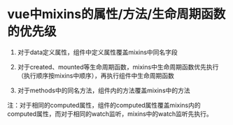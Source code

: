 # vue中mixins的属性/方法/生命周期函数的优先级

1. 对于data定义属性，组件中定义属性覆盖mixins中同名字段

2. 对于created、mounted等生命周期函数，mixins中生命周期函数优先执行（执行顺序按mixins中顺序），再执行组件中生命周期函数

3. 对于methods中的同名方法，组件内的方法覆盖mixins中的方法

注：对于相同的computed属性，组件的computed属性覆盖mixins内的computed属性，而对于相同的watch监听，mixins中的watch监听先执行。